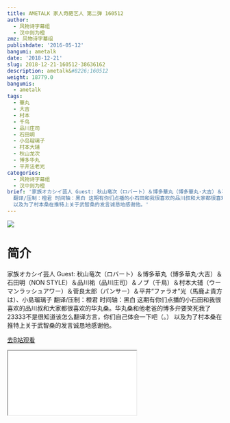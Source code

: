 ```yaml
---
title: AMETALK 家人奇葩艺人 第二弹 160512
author:
  - 风物诗字幕组
  - 汉中则为橙
zmz: 风物诗字幕组
publishdate: '2016-05-12'
bangumi: ametalk
date: '2018-12-21'
slug: 2018-12-21-160512-38636162
description: ametalk&#8226;160512
weight: 18779.0
bangumis:
  - ametalk
tags:
  - 華丸
  - 大吉
  - 村本
  - 千鸟
  - 品川庄司
  - 石田明
  - 小岛瑠璃子
  - 村本大辅
  - 秋山龙次
  - 博多华丸
  - 平井法老光
categories:
  - 风物诗字幕组
  - 汉中则为橙
brief: '家族オカシイ芸人 Guest: 秋山竜次（ロバート）＆博多華丸（博多華丸·大吉）＆石田明（NON STYLE）＆品川祐（品川庄司）＆ノブ（千鳥）＆村本大辅（ウーマンラッシュアワー）＆菅良太郎（パンサー）＆平井“ファラオ”光（馬鹿よ貴方は）、小島瑠璃子
  翻译/压制：橙君 时间轴：黑白 这期有你们点播的小石田和我很喜欢的品川叔和大家都很喜欢的华丸桑。华丸桑和他老爸的博多弁要笑死我了23333不是很知道该怎么翻译方言，你们自己体会一下吧（。）
  以及为了村本桑在推特上关于武智桑的发言诚恳地感谢他。'
---
```

![](https://i.imgur.com/94LbcE5.jpg)
# 简介  
家族オカシイ芸人
Guest: 秋山竜次（ロバート）＆博多華丸（博多華丸·大吉）＆石田明（NON STYLE）＆品川祐（品川庄司）＆ノブ（千鳥）＆村本大辅（ウーマンラッシュアワー）＆菅良太郎（パンサー）＆平井“ファラオ”光（馬鹿よ貴方は）、小島瑠璃子
翻译/压制：橙君 时间轴：黑白
这期有你们点播的小石田和我很喜欢的品川叔和大家都很喜欢的华丸桑。华丸桑和他老爸的博多弁要笑死我了23333不是很知道该怎么翻译方言，你们自己体会一下吧（。）
以及为了村本桑在推特上关于武智桑的发言诚恳地感谢他。  

[去B站观看](https://www.bilibili.com/video/av38636162/)
<div class ="resp-container"><iframe class="testiframe" src="//player.bilibili.com/player.html?aid=38636162"", scrolling="no", allowfullscreen="true" > </iframe></div> 
